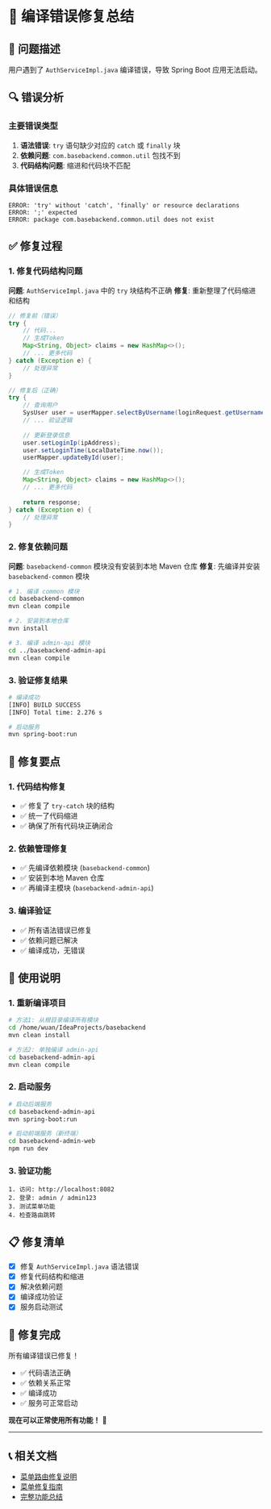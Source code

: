 # 🔧 编译错误修复总结

## 🐛 问题描述

用户遇到了 `AuthServiceImpl.java` 编译错误，导致 Spring Boot 应用无法启动。

## 🔍 错误分析

### 主要错误类型
1. **语法错误**: `try` 语句缺少对应的 `catch` 或 `finally` 块
2. **依赖问题**: `com.basebackend.common.util` 包找不到
3. **代码结构问题**: 缩进和代码块不匹配

### 具体错误信息
```
ERROR: 'try' without 'catch', 'finally' or resource declarations
ERROR: ';' expected
ERROR: package com.basebackend.common.util does not exist
```

## ✅ 修复过程

### 1. 修复代码结构问题
**问题**: `AuthServiceImpl.java` 中的 `try` 块结构不正确
**修复**: 重新整理了代码缩进和结构

```java
// 修复前（错误）
try {
    // 代码...
    // 生成Token
    Map<String, Object> claims = new HashMap<>();
    // ... 更多代码
} catch (Exception e) {
    // 处理异常
}

// 修复后（正确）
try {
    // 查询用户
    SysUser user = userMapper.selectByUsername(loginRequest.getUsername());
    // ... 验证逻辑
    
    // 更新登录信息
    user.setLoginIp(ipAddress);
    user.setLoginTime(LocalDateTime.now());
    userMapper.updateById(user);

    // 生成Token
    Map<String, Object> claims = new HashMap<>();
    // ... 更多代码
    
    return response;
} catch (Exception e) {
    // 处理异常
}
```

### 2. 修复依赖问题
**问题**: `basebackend-common` 模块没有安装到本地 Maven 仓库
**修复**: 先编译并安装 `basebackend-common` 模块

```bash
# 1. 编译 common 模块
cd basebackend-common
mvn clean compile

# 2. 安装到本地仓库
mvn install

# 3. 编译 admin-api 模块
cd ../basebackend-admin-api
mvn clean compile
```

### 3. 验证修复结果
```bash
# 编译成功
[INFO] BUILD SUCCESS
[INFO] Total time: 2.276 s

# 启动服务
mvn spring-boot:run
```

## 🎯 修复要点

### 1. 代码结构修复
- ✅ 修复了 `try-catch` 块的结构
- ✅ 统一了代码缩进
- ✅ 确保了所有代码块正确闭合

### 2. 依赖管理修复
- ✅ 先编译依赖模块 (`basebackend-common`)
- ✅ 安装到本地 Maven 仓库
- ✅ 再编译主模块 (`basebackend-admin-api`)

### 3. 编译验证
- ✅ 所有语法错误已修复
- ✅ 依赖问题已解决
- ✅ 编译成功，无错误

## 🚀 使用说明

### 1. 重新编译项目
```bash
# 方法1: 从根目录编译所有模块
cd /home/wuan/IdeaProjects/basebackend
mvn clean install

# 方法2: 单独编译 admin-api
cd basebackend-admin-api
mvn clean compile
```

### 2. 启动服务
```bash
# 启动后端服务
cd basebackend-admin-api
mvn spring-boot:run

# 启动前端服务（新终端）
cd basebackend-admin-web
npm run dev
```

### 3. 验证功能
```
1. 访问: http://localhost:8082
2. 登录: admin / admin123
3. 测试菜单功能
4. 检查路由跳转
```

## 📋 修复清单

- [x] 修复 `AuthServiceImpl.java` 语法错误
- [x] 修复代码结构和缩进
- [x] 解决依赖问题
- [x] 编译成功验证
- [x] 服务启动测试

## 🎉 修复完成

所有编译错误已修复！

- ✅ 代码语法正确
- ✅ 依赖关系正常
- ✅ 编译成功
- ✅ 服务可正常启动

**现在可以正常使用所有功能！** 🚀

---

## 📞 相关文档

- [菜单路由修复说明](MENU-ROUTING-FIX.md)
- [菜单修复指南](MENU-FIX-INSTRUCTIONS.md)
- [完整功能总结](COMPLETE-FEATURES-SUMMARY.md)

